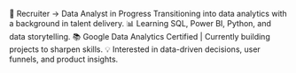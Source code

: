 🎯 Recruiter → Data Analyst in Progress
Transitioning into data analytics with a background in talent delivery.
📊 Learning SQL, Power BI, Python, and data storytelling.
📚 Google Data Analytics Certified | Currently building projects to sharpen skills.
💡 Interested in data-driven decisions, user funnels, and product insights.
